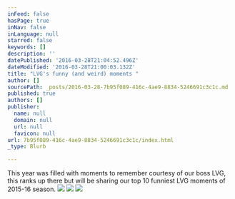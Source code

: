 ```yaml
---
inFeed: false
hasPage: true
inNav: false
inLanguage: null
starred: false
keywords: []
description: ''
datePublished: '2016-03-28T21:04:52.496Z'
dateModified: '2016-03-28T21:00:03.132Z'
title: "LVG's funny (and weird) moments "
author: []
sourcePath: _posts/2016-03-28-7b95f089-416c-4ae9-8834-5246691c3c1c.md
published: true
authors: []
publisher:
  name: null
  domain: null
  url: null
  favicon: null
url: 7b95f089-416c-4ae9-8834-5246691c3c1c/index.html
_type: Blurb

---
```

This year was filled with moments to remember courtesy of our boss LVG, this ranks up there but will be sharing our top 10 funniest LVG moments of 2015-16 season.
![](https://the-grid-user-content.s3-us-west-2.amazonaws.com/6ff9d106-45ed-4453-ad2e-f2c4e2fc2774.jpg)
![](https://the-grid-user-content.s3-us-west-2.amazonaws.com/57aca15a-15cf-437a-9bba-cc1a7e73d08f.jpg)
![](https://the-grid-user-content.s3-us-west-2.amazonaws.com/88547693-f049-48f3-8430-3cb4990e2248.jpg)